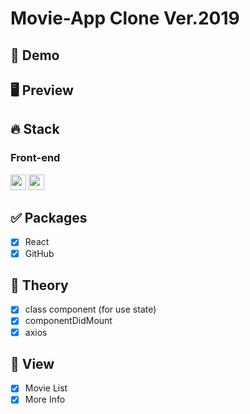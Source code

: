 # Movie-App Clone Ver.2019

## 🔗 Demo

## 🖥 Preview

## 🔥 Stack

### Front-end

<img height='25' src="https://img.shields.io/badge/React-61DAFB?style=flat-square&logo=React&logoColor=white"/> <img height="25" src="https://img.shields.io/badge/Github-181717?style=flat-square&logo=Github&logoColor=white" />


## ✅ Packages

- [x] React
- [x] GitHub

## 📖 Theory

- [x] class component (for use state)
- [x] componentDidMount
- [x] axios

## 📱 View

- [x] Movie List
- [x] More Info
